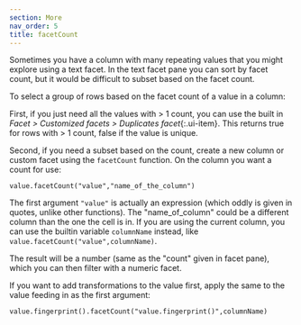 ```yaml
---
section: More 
nav_order: 5
title: facetCount
---
```


Sometimes you have a column with many repeating values that you might explore using a text facet. 
In the text facet pane you can sort by facet count, but it would be difficult to subset based on the facet count. 

To select a group of rows based on the facet count of a value in a column: 

First, if you just need all the values with > 1 count, you can use the built in *Facet > Customized facets > Duplicates facet*{:.ui-item}. 
This returns true for rows with > 1 count, false if the value is unique.

Second, if you need a subset based on the count, create a new column or custom facet using the `facetCount` function.
On the column you want a count for use:

`value.facetCount("value","name_of_the_column")`

The first argument `"value"` is actually an expression (which oddly is given in quotes, unlike other functions).
The "name_of_column" could be a different column than the one the cell is in. 
If you are using the current column, you can use the builtin variable `columnName` instead, like `value.facetCount("value",columnName)`.

The result will be a number (same as the "count" given in facet pane), which you can then filter with a numeric facet.

If you want to add transformations to the value first, apply the same to the value feeding in as the first argument:

`value.fingerprint().facetCount("value.fingerprint()",columnName)`
